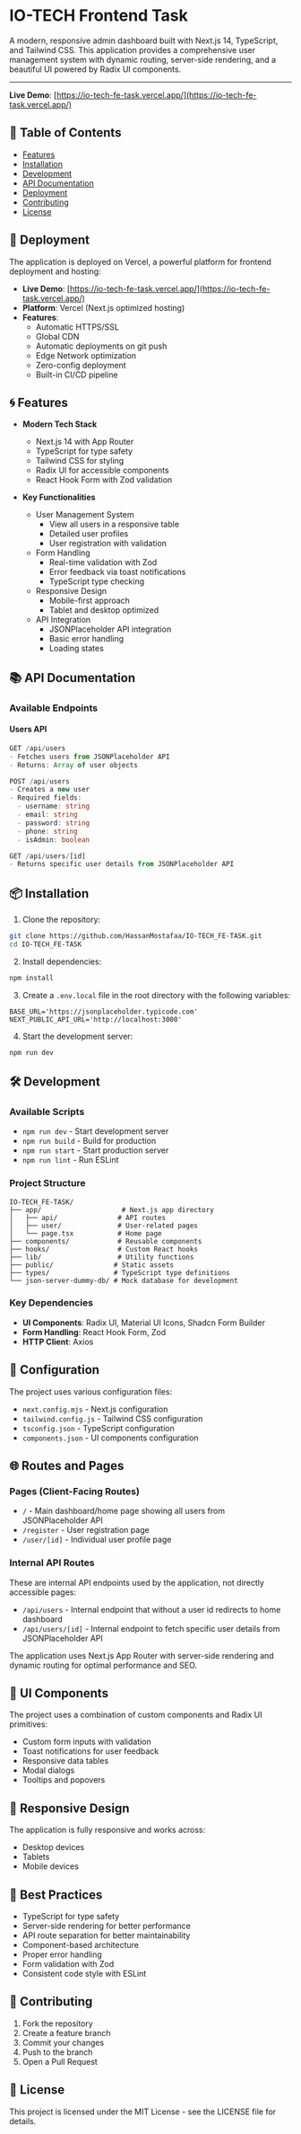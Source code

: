 # IO-TECH Frontend Task

A modern, responsive admin dashboard built with Next.js 14, TypeScript, and Tailwind CSS. This application provides a comprehensive user management system with dynamic routing, server-side rendering, and a beautiful UI powered by Radix UI components.

---
**Live Demo**: [https://io-tech-fe-task.vercel.app/](https://io-tech-fe-task.vercel.app/)

## 🎯 Table of Contents

- [Features](#-features)
- [Installation](#-installation)
- [Development](#️-development)
- [API Documentation](#-api-documentation)
- [Deployment](#-deployment)
- [Contributing](#-contributing)
- [License](#-license)

## 🚀 Deployment

The application is deployed on Vercel, a powerful platform for frontend deployment and hosting:

- **Live Demo**: [https://io-tech-fe-task.vercel.app/](https://io-tech-fe-task.vercel.app/)
- **Platform**: Vercel (Next.js optimized hosting)
- **Features**:
  - Automatic HTTPS/SSL
  - Global CDN
  - Automatic deployments on git push
  - Edge Network optimization
  - Zero-config deployment
  - Built-in CI/CD pipeline

## 🌀 Features

- **Modern Tech Stack**

  - Next.js 14 with App Router
  - TypeScript for type safety
  - Tailwind CSS for styling
  - Radix UI for accessible components
  - React Hook Form with Zod validation

- **Key Functionalities**
  - User Management System
    - View all users in a responsive table
    - Detailed user profiles
    - User registration with validation
  - Form Handling
    - Real-time validation with Zod
    - Error feedback via toast notifications
    - TypeScript type checking
  - Responsive Design
    - Mobile-first approach
    - Tablet and desktop optimized
  - API Integration
    - JSONPlaceholder API integration
    - Basic error handling
    - Loading states

## 📚 API Documentation

### Available Endpoints

#### Users API

```typescript
GET /api/users
- Fetches users from JSONPlaceholder API
- Returns: Array of user objects

POST /api/users
- Creates a new user
- Required fields:
  - username: string
  - email: string
  - password: string
  - phone: string
  - isAdmin: boolean

GET /api/users/[id]
- Returns specific user details from JSONPlaceholder API
```

## 📦 Installation

1. Clone the repository:

```bash
git clone https://github.com/HassanMostafaa/IO-TECH_FE-TASK.git
cd IO-TECH_FE-TASK
```

2. Install dependencies:

```bash
npm install
```

3. Create a `.env.local` file in the root directory with the following variables:

```env
BASE_URL='https://jsonplaceholder.typicode.com'
NEXT_PUBLIC_API_URL='http://localhost:3000'
```

4. Start the development server:

```bash
npm run dev
```

## 🛠️ Development

### Available Scripts

- `npm run dev` - Start development server
- `npm run build` - Build for production
- `npm run start` - Start production server
- `npm run lint` - Run ESLint

### Project Structure

```
IO-TECH_FE-TASK/
├── app/                    # Next.js app directory
│   ├── api/               # API routes
│   ├── user/              # User-related pages
│   └── page.tsx           # Home page
├── components/            # Reusable components
├── hooks/                 # Custom React hooks
├── lib/                   # Utility functions
├── public/               # Static assets
├── types/                # TypeScript type definitions
└── json-server-dummy-db/ # Mock database for development
```

### Key Dependencies

- **UI Components**: Radix UI, Material UI Icons, Shadcn Form Builder
- **Form Handling**: React Hook Form, Zod
- **HTTP Client**: Axios

## 🔧 Configuration

The project uses various configuration files:

- `next.config.mjs` - Next.js configuration
- `tailwind.config.js` - Tailwind CSS configuration
- `tsconfig.json` - TypeScript configuration
- `components.json` - UI components configuration

## 🌐 Routes and Pages

### Pages (Client-Facing Routes)

- `/` - Main dashboard/home page showing all users from JSONPlaceholder API
- `/register` - User registration page
- `/user/[id]` - Individual user profile page

### Internal API Routes

These are internal API endpoints used by the application, not directly accessible pages:

- `/api/users` - Internal endpoint that without a user id redirects to home dashboard
- `/api/users/[id]` - Internal endpoint to fetch specific user details from JSONPlaceholder API

The application uses Next.js App Router with server-side rendering and dynamic routing for optimal performance and SEO.

## 🎨 UI Components

The project uses a combination of custom components and Radix UI primitives:

- Custom form inputs with validation
- Toast notifications for user feedback
- Responsive data tables
- Modal dialogs
- Tooltips and popovers

## 📱 Responsive Design

The application is fully responsive and works across:

- Desktop devices
- Tablets
- Mobile devices

## 🔐 Best Practices

- TypeScript for type safety
- Server-side rendering for better performance
- API route separation for better maintainability
- Component-based architecture
- Proper error handling
- Form validation with Zod
- Consistent code style with ESLint

## 🤝 Contributing

1. Fork the repository
2. Create a feature branch
3. Commit your changes
4. Push to the branch
5. Open a Pull Request

## 📄 License

This project is licensed under the MIT License - see the LICENSE file for details.
